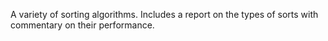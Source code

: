 A variety of sorting algorithms. Includes a report on the types of sorts with commentary on their performance.

